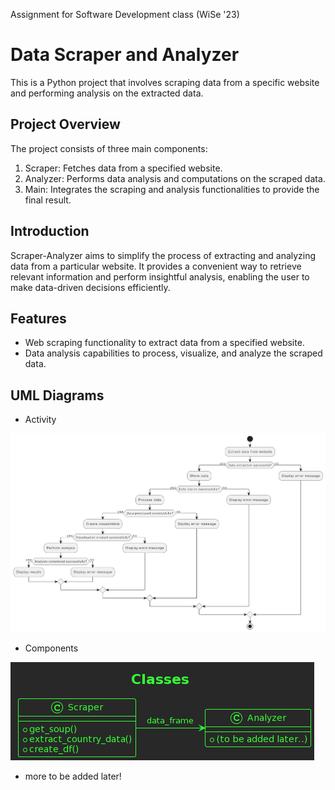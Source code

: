 Assignment for Software Development class (WiSe '23)

# Data Scraper and Analyzer

This is a Python project that involves scraping data from a specific website and performing analysis on the extracted data.

## Project Overview
The project consists of three main components:
1. Scraper: Fetches data from a specified website.
2. Analyzer: Performs data analysis and computations on the scraped data.
3. Main: Integrates the scraping and analysis functionalities to provide the final result.

## Introduction
Scraper-Analyzer aims to simplify the process of extracting and analyzing data from a particular website. It provides a convenient way to retrieve relevant information and perform insightful analysis, enabling the user to make data-driven decisions efficiently.

## Features
- Web scraping functionality to extract data from a specified website.
- Data analysis capabilities to process, visualize, and analyze the scraped data.

## UML Diagrams
- Activity
  
![Activity Diagram](https://raw.githubusercontent.com/IpshitaSingh/scraper-analyzer/main/UML%20Diagrams/activitydiag.png)
- Components
  
![Components Diagram](https://raw.githubusercontent.com/IpshitaSingh/scraper-analyzer/main/UML%20Diagrams/classesdiag.png)
- more to be added later!
